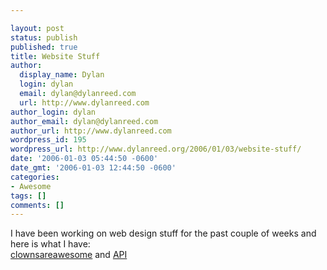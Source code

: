 ```yaml
---

layout: post
status: publish
published: true
title: Website Stuff
author:
  display_name: Dylan
  login: dylan
  email: dylan@dylanreed.com
  url: http://www.dylanreed.com
author_login: dylan
author_email: dylan@dylanreed.com
author_url: http://www.dylanreed.com
wordpress_id: 195
wordpress_url: http://www.dylanreed.org/2006/01/03/website-stuff/
date: '2006-01-03 05:44:50 -0600'
date_gmt: '2006-01-03 12:44:50 -0600'
categories:
- Awesome
tags: []
comments: []
---
```


I have been working on web design stuff for the past couple of weeks and here is what I have:  
[clownsareawesome][1] and [API][2]

   [1]: http://www.clownsareawesome.com
   [2]: http://www.clownsareawesome.com/api/index.html

